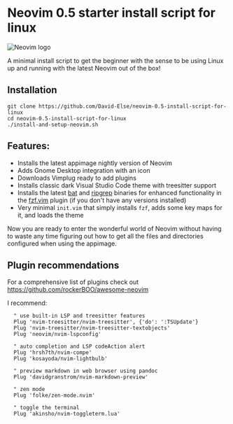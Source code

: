 # Neovim 0.5 starter install script for linux

![Neovim logo](https://github.com/David-Else/neovim-0.5-install-script-for-linux/blob/main/nvim.png)

A minimal install script to get the beginner with the sense to be using Linux up and running with the latest Neovim out of the box!

## Installation

```
git clone https://github.com/David-Else/neovim-0.5-install-script-for-linux
cd neovim-0.5-install-script-for-linux
./install-and-setup-neovim.sh
```

## Features:

- Installs the latest appimage nightly version of Neovim
- Adds Gnome Desktop integration with an icon
- Downloads Vimplug ready to add plugins
- Installs classic dark Visual Studio Code theme with treesitter support
- Installs the latest [bat](https://github.com/sharkdp/bat) and [ripgrep](https://github.com/BurntSushi/ripgrep) binaries for enhanced functionality in the [fzf.vim](https://github.com/junegunn/fzf/blob/master/README-VIM.md) plugin (if you don't have any versions installed)
- Very minimal `init.vim` that simply installs `fzf`, adds some key maps for it, and loads the theme

Now you are ready to enter the wonderful world of Neovim without having to waste any time figuring out how to get all the files and directories configured when using the appimage.

## Plugin recommendations

For a comprehensive list of plugins check out https://github.com/rockerBOO/awesome-neovim

I recommend:

```
  " use built-in LSP and treesitter features
  Plug 'nvim-treesitter/nvim-treesitter', {'do': ':TSUpdate'}
  Plug 'nvim-treesitter/nvim-treesitter-textobjects'
  Plug 'neovim/nvim-lspconfig'

  " auto completion and LSP codeAction alert
  Plug 'hrsh7th/nvim-compe'
  Plug 'kosayoda/nvim-lightbulb'

  " preview markdown in web browser using pandoc
  Plug 'davidgranstrom/nvim-markdown-preview'

  " zen mode
  Plug 'folke/zen-mode.nvim'

  " toggle the terminal
  Plug 'akinsho/nvim-toggleterm.lua'
```
